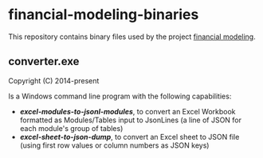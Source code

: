 # financial-modeling-binaries

This repository contains binary files used by the project [financial modeling](https://github.com/77it/financial-modeling).

## converter.exe

Copyright (C) 2014-present

Is a Windows command line program with the following capabilities:
* _**excel-modules-to-jsonl-modules**_, to convert an Excel Workbook formatted as Modules/Tables input to JsonLines (a line of JSON for each module's group of tables)
* _**excel-sheet-to-json-dump**_, to convert an Excel sheet to JSON file (using first row values or column numbers as JSON keys)
